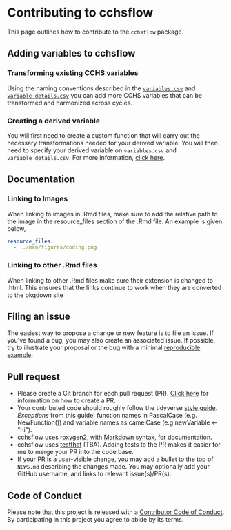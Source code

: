 # Contributing to cchsflow

This page outlines how to contribute to the `cchsflow` package. 

## Adding variables to cchsflow

### Transforming existing CCHS variables

Using the naming conventions described in the [`variables.csv`](https://big-life-lab.github.io/cchsflow/articles/variables_sheet.html) and [`variable_details.csv`](https://big-life-lab.github.io/cchsflow/articles/variable_details.html) you can add more CCHS variables that can be transformed and harmonized across cycles.

### Creating a derived variable

You will first need to create a custom function that will carry out the necessary transformations needed for your derived variable. You will then need to specify your derived variable on `variables.csv` and `variable_details.csv`. For more information, [click here](https://big-life-lab.github.io/cchsflow/articles/how_to_add_variables.html).

## Documentation


### Linking to Images

When linking to images in .Rmd files, make sure to add the relative path to the image in the resource_files section of the .Rmd file. An example is given below,

```YAML
resource_files:
  - ../man/figures/coding.png
```

### Linking to other .Rmd files

When linking to other .Rmd files make sure their extension is changed to .html. This ensures that the links continue to work when they are converted to the pkgdown site


## Filing an issue

The easiest way to propose a change or new feature is to file an issue. If you've found a
bug, you may also create an associated issue. If possible, try to illustrate your proposal or the bug with a minimal [reproducible example](https://www.tidyverse.org/help/#reprex).

## Pull request

*  Please create a Git branch for each pull request (PR). [Click here](https://help.github.com/en/articles/creating-a-pull-request-from-a-fork) for information on how to create a PR.
*  Your contributed code should roughly follow the tidyverse [style guide](http://style.tidyverse.org). _Exceptions_ from this guide: function names in PascalCase (e.g. NewFunction()) and variable names as camelCase (e.g newVariable <- "hi").
*  cchsflow uses [roxygen2](https://cran.r-project.org/package=roxygen2), with
[Markdown syntax](https://bookdown.org/yihui/rmarkdown/markdown-syntax.html),
for documentation.
*  cchsflow uses [testthat](https://cran.r-project.org/package=testthat) (TBA). Adding tests to the PR makes it easier for me to merge your PR into the code base.
*  If your PR is a user-visible change, you may add a bullet to the top of `NEWS.md` describing the changes made. You may optionally add your GitHub username, and links to relevant issue(s)/PR(s).

## Code of Conduct

Please note that this project is released with a [Contributor Code of Conduct](CODE_OF_CONDUCT.md). By participating in this project you agree to
abide by its terms.
